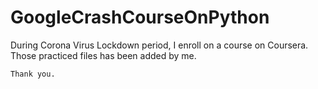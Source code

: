 # GoogleCrashCourseOnPython

During Corona Virus Lockdown period, I enroll on a course on Coursera.
  Those practiced files has been added by me.
    
    Thank you.
